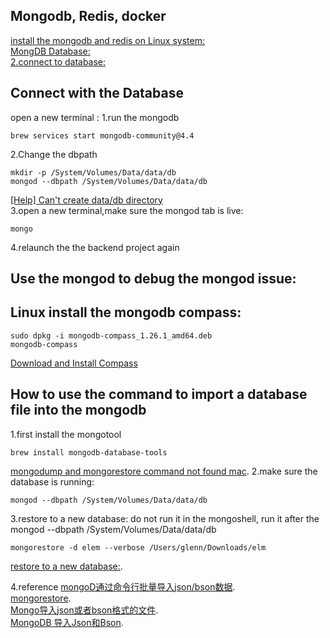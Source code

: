 ## Mongodb, Redis, docker
[install the mongodb and redis on Linux system:](https://github.com/GlennOu66304/Data-Sciences/blob/master/Python%20And%20Python%20Craw/Wechat%20minning/We%20chat%20article%20spider.md)   
[MongDB Database:](https://github.com/GlennOu66304/bucket-list-mevn)    
[2.connect to database:](https://github.com/GlennOu66304/Fullstack-Enterprise-MEVN-Mongo-Express-Vue-and-Node)  

## Connect with the Database

open a new terminal :
1.run the mongodb

```
brew services start mongodb-community@4.4
```

2.Change the dbpath

```
mkdir -p /System/Volumes/Data/data/db
mongod --dbpath /System/Volumes/Data/data/db
```

[[Help] Can't create data/db directory](https://www.reddit.com/r/mongodb/comments/d723b0/help_cant_create_datadb_directory/)  
3.open a new terminal,make sure the mongod tab is live:

```
mongo
```

4.relaunch the the backend project again

## Use the mongod to debug the mongod issue:

## Linux install the mongodb compass:
```
sudo dpkg -i mongodb-compass_1.26.1_amd64.deb
mongodb-compass
```
[Download and Install Compass](https://docs.mongodb.com/compass/master/install/)

## How to use the command to import a database file into the mongodb
1.first install the mongotool 
```
brew install mongodb-database-tools
```
[mongodump and mongorestore command not found mac](https://stackoverflow.com/questions/63255620/mongodump-and-mongorestore-command-not-found-mac). 
2.make sure the database is running:    
```
mongod --dbpath /System/Volumes/Data/data/db 
```
3.restore to a new database:
do not run it in the mongoshell, run it after the mongod --dbpath /System/Volumes/Data/data/db
```
mongorestore -d elem --verbose /Users/glenn/Downloads/elm
```
[restore to a new database:](https://stackoverflow.com/questions/18931668/how-to-restore-the-dump-into-your-running-mongodb).  

4.reference
[mongoD通过命令行批量导入json/bson数据](https://blog.csdn.net/c_zyer/article/details/76531859?utm_medium=distribute.pc_relevant.none-task-blog-2%7Edefault%7EBlogCommendFromMachineLearnPai2%7Edefault-7.control&depth_1-utm_source=distribute.pc_relevant.none-task-blog-2%7Edefault%7EBlogCommendFromMachineLearnPai2%7Edefault-7.control).   
[mongorestore](https://docs.mongodb.com/database-tools/mongorestore/).  
[Mongo导入json或者bson格式的文件](https://blog.csdn.net/weixin_44151887/article/details/106916153).  
[MongoDB 导入Json和Bson](https://blog.csdn.net/lwc5411117/article/details/79675326).   

